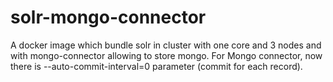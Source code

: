 # solr-mongo-connector
A docker image which bundle solr in cluster with one core and 3 nodes and with mongo-connector allowing to store mongo.
For Mongo connector, now there is --auto-commit-interval=0 parameter (commit for each record).

